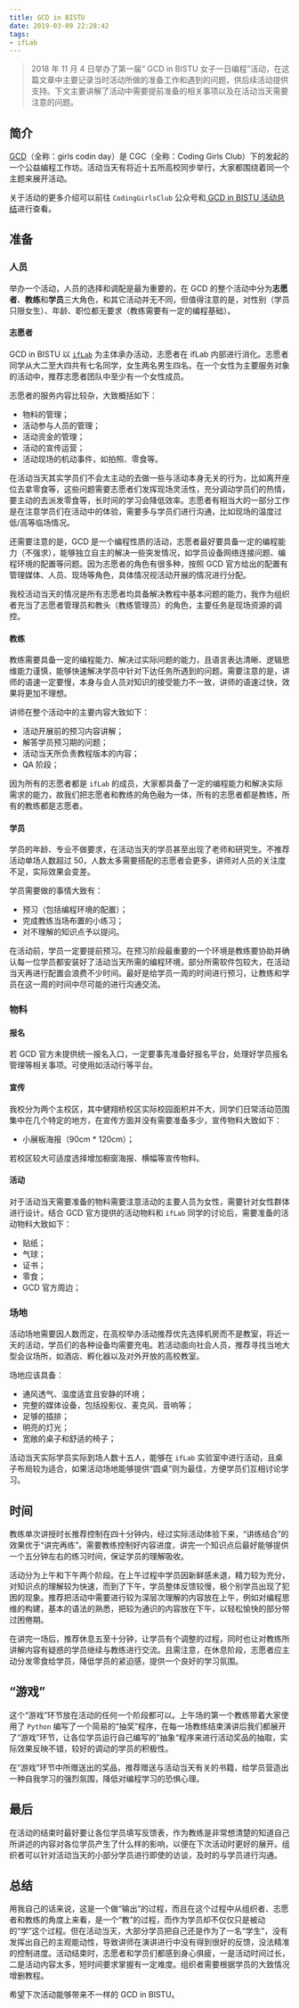 ```yaml
---
title: GCD in BISTU
date: 2019-03-09 22:28:42
tags:
- ifLab
---
```


> 2018 年 11 月 4 日举办了第一届“ GCD in BISTU 女子一日编程”活动，在这篇文章中主要记录当时活动所做的准备工作和遇到的问题，供后续活动提供支持。下文主要讲解了活动中需要提前准备的相关事项以及在活动当天需要注意的问题。

## 简介
[GCD](https://girlscodingday.org)（全称：girls codin day）是 CGC（全称：Coding Girls Club）下的发起的一个公益编程工作坊。活动当天有将近十五所高校同步举行，大家都围绕着同一个主题来展开活动。

关于活动的更多介绍可以前往 `CodingGirlsClub` 公众号和[ GCD in BISTU 活动总结](https://www.iflab.org/2018/11/04/iflab-cgc01/)进行查看。

## 准备
### 人员
举办一个活动，人员的选择和调配是最为重要的，在 GCD 的整个活动中分为**志愿者**、**教练**和**学员**三大角色，和其它活动并无不同，但值得注意的是，对性别（学员只限女生）、年龄、职位都无要求（教练需要有一定的编程基础）。

#### 志愿者
GCD in BISTU 以 [`ifLab`](https://www.iflab.org) 为主体承办活动，志愿者在 ifLab 内部进行消化。志愿者同学从大二至大四共有七名同学，女生两名男生四名。在一个女性为主要服务对象的活动中，推荐志愿者团队中至少有一个女性成员。

志愿者的服务内容比较杂，大致概括如下：
* 物料的管理；
* 活动参与人员的管理；
* 活动资金的管理；
* 活动的宣传运营；
* 活动现场的机动事件，如拍照、零食等。

在活动当天其实学员们不会太主动的去做一些与活动本身无关的行为，比如离开座位去拿零食等，这些问题需要志愿者们发挥现场灵活性，充分调动学员们的热情，要主动的去派发零食等，长时间的学习会降低效率。志愿者有相当大的一部分工作是在注意学员们在活动中的体验，需要多与学员们进行沟通，比如现场的温度过低/高等临场情况。

还需要注意的是，GCD 是一个编程性质的活动，志愿者最好要具备一定的编程能力（不强求），能够独立自主的解决一些突发情况，如学员设备网络连接问题、编程环境的配置等问题。因为志愿者的角色有很多种，按照 GCD 官方给出的配置有管理媒体、人员、现场等角色，具体情况视活动开展的情况进行分配。

我校活动当天的情况是所有志愿者均具备解决教程中基本问题的能力，我作为组织者充当了志愿者管理员和教头（教练管理员）的角色，主要任务是现场资源的调控。

#### 教练
教练需要具备一定的编程能力、解决过实际问题的能力，且语言表达清晰、逻辑思维能力谨慎，能够快速解决学员中针对下达任务所遇到的问题。需要注意的是，讲师的语速一定要慢，本身与会人员对知识的接受能力不一致，讲师的语速过快，效果将更加不理想。

讲师在整个活动中的主要内容大致如下：
* 活动开展前的预习内容讲解；
* 解答学员预习期的问题；
* 活动当天所负责教程版本的内容；
* QA 阶段；

因为所有的志愿者都是 `ifLab` 的成员，大家都具备了一定的编程能力和解决实际需求的能力，故我们把志愿者和教练的角色融为一体，所有的志愿者都是教练，所有的教练都是志愿者。

#### 学员
学员的年龄、专业不做要求，在活动当天的学员甚至出现了老师和研究生。不推荐活动单场人数超过 50，人数太多需要搭配的志愿者会更多，讲师对人员的关注度不足，实际效果会变差。

学员需要做的事情大致有：
* 预习（包括编程环境的配置）；
* 完成教练当场布置的小练习；
* 对不理解的知识点予以提问。

在活动前，学员一定要提前预习。在预习阶段最重要的一个环境是教练要协助并确认每一位学员都安装好了活动当天所需的编程环境，部分所需软件包较大，在活动当天再进行配置会浪费不少时间。最好是给学员一周的时间进行预习，让教练和学员在这一周的时间中尽可能的进行沟通交流。


### 物料
#### 报名
若 GCD 官方未提供统一报名入口，一定要事先准备好报名平台，处理好学员报名管理等相关事项。可使用如活动行等平台。

#### 宣传
我校分为两个主校区，其中健翔桥校区实际校园面积并不大，同学们日常活动范围集中在几个特定的地方，在宣传方面并没有需要准备多少，宣传物料大致如下：
* 小展板海报（90cm * 120cm）；

若校区较大可适度选择增加橱窗海报、横幅等宣传物料。

#### 活动
对于活动当天需要准备的物料需要注意活动的主要人员为女性，需要针对女性群体进行设计。结合 GCD 官方提供的活动物料和 `ifLab` 同学的讨论后，需要准备的活动物料大致如下：
* 贴纸；
* 气球；
* 证书；
* 零食；
* GCD 官方周边；


### 场地
活动场地需要因人数而定，在高校举办活动推荐优先选择机房而不是教室，将近一天的活动，学员们的各种设备均需要充电。若活动面向社会人员，推荐寻找当地大型会议场所，如酒店、孵化器以及对外开放的高校教室。

场地应该具备：
* 通风透气、温度适宜且安静的环境；
* 完整的媒体设备，包括投影仪、麦克风、音响等；
* 足够的插排；
* 明亮的灯光；
* 宽敞的桌子和舒适的椅子；

活动当天实际学员实际到场人数十五人，能够在 `ifLab` 实验室中进行活动，且桌子布局较为适合，如果活动场地能够提供“圆桌”则为最佳，方便学员们互相讨论学习。


## 时间
教练单次讲授时长推荐控制在四十分钟内，经过实际活动体验下来，“讲练结合”的效果优于“讲完再练”。需要教练控制好内容进度，讲完一个知识点后最好能够提供一个五分钟左右的练习时间，保证学员的理解吸收。

活动分为上午和下午两个阶段。在上午过程中学员因新鲜感未退，精力较为充分，对知识点的理解较为快速，而到了下午，学员整体反馈较慢，极个别学员出现了犯困的现象。推荐把活动中需要进行较为深层次理解的内容放在上午，例如对编程思维的构建，基本的语法的熟悉，把较为通识的内容放在下午，以轻松愉快的部分带过困倦期。

在讲完一场后，推荐休息五至十分钟，让学员有个调整的过程，同时也让对教练所讲解内容有疑惑的学员继续与教练进行交流。且需注意，在休息阶段，志愿者应主动分发零食给学员，降低学员的紧迫感，提供一个良好的学习氛围。

## “游戏”
这个“游戏”环节放在活动的任何一个阶段都可以。上午场的第一个教练带着大家使用了 `Python` 编写了一个简易的“抽奖”程序，在每一场教练结束演讲后我们都展开了“游戏”环节，让各位学员运行自己编写的”抽象“程序来进行活动奖品的抽取，实际效果反映不错，较好的调动的学员的积极性。

在“游戏”环节中所赠送出的奖品，推荐赠送与活动当天有关的书籍，给学员营造出一种自我学习的强烈氛围，降低对编程学习的恐惧心理。


## 最后
在活动的结束时最好要让各位学员填写反馈表，作为教练是非常想清楚的知道自己所讲述的内容对各位学员产生了什么样的影响，以便在下次活动时更好的展开。组织者可以针对活动当天的小部分学员进行即使的访谈，及时的与学员进行沟通。


## 总结
用我自己的话来说，这是一个做“输出”的过程，而且在这个过程中从组织者、志愿者和教练的角度上来看，是一个“教”的过程，而作为学员却不仅仅只是被动的“学”这个过程。但在活动当天，大部分学员把自己还是作为了一名“学生”，没有发挥出自己的主观能动性，导致讲师在演讲进行中没有得到很好的反馈，没法精准的控制进度。活动结束时，志愿者和学员们都感到身心俱疲，一是活动时间过长，二是活动内容太多，短时间要求掌握有一定难度。组织者需要根据学员的大致情况增删教程。

希望下次活动能够带来不一样的 GCD in BISTU。